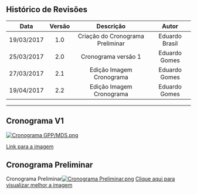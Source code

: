
## Histórico de Revisões

| Data | Versão | Descrição | Autor |
|:----:|:------:|:---------:|:-----:|
|19/03/2017|1.0|Criação do Cronograma Preliminar|Eduardo Brasil|
|25/03/2017|2.0|Cronograma versão 1|Eduardo Gomes|
|27/03/2017|2.1|Edição Imagem Cronograma|Eduardo Gomes|
|19/04/2017|2.2|Edição Imagem Cronograma|Eduardo Gomes|

***

## Cronograma V1

[![Cronograma GPP/MDS.png](https://s17.postimg.org/llg1ralhb/Cronograma_GPP_MDS.png)](https://postimg.org/image/6phijpa2j/)

[Link para a imagem](https://postimg.org/image/6bqc8j1np/)

## Cronograma Preliminar

Cronograma Preliminar[![Cronograma Preliminar.png](https://s9.postimg.org/47718owpr/Cronograma_Preliminar.png)](https://postimg.org/image/o1t2utbx7/)
[Clique aqui para visualizar melhor a imagem](https://s9.postimg.org/47718owpr/Cronograma_Preliminar.png)